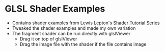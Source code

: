 # GLSL Shader Examples
- Contains shader examples from Lewis Lepton's [Shader Tutorial Series](https://www.youtube.com/playlist?list=PL4neAtv21WOmIrTrkNO3xCyrxg4LKkrF7)
- Tweaked the shader examples and made my own variation
- The fragment shader can be run directly with glslViewer
    - Drag it on top of glslViewer
    - Drag the image file with the shader if the file contains image